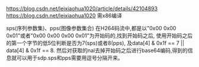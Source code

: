 ﻿https://blog.csdn.net/leixiaohua1020/article/details/42104893
https://blog.csdn.net/leixiaohua1020
需x86编译

sps(序列参数集)、pps(图像参数集合)
在H264码流中,都是以"0x00 0x00 0x01"或者"0x00 0x00 0x00 0x01"为开始码的,找到开始码之后,
使用开始码之后的第一个字节的低5位判断是否为7(sps)或者8(pps), 及data[4] & 0x1f == 7 || data[4] & 0x1f == 8.
然后对获取的nal去掉开始码之后进行base64编码,得到的信息就可以用于sdp.sps和pps需要用逗号分隔开来。


